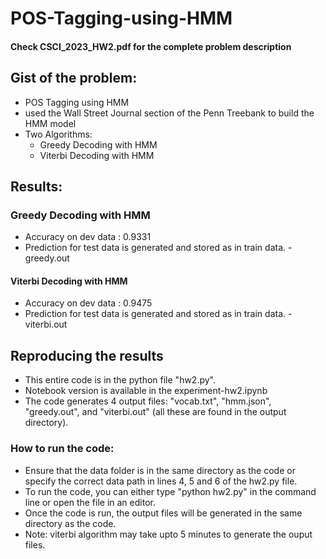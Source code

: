 # POS-Tagging-using-HMM

#### Check CSCI_2023_HW2.pdf for the complete problem description

## Gist of the problem:
- POS Tagging using HMM
- used the Wall Street Journal section of the Penn Treebank to build the HMM model
- Two Algorithms: 
    - Greedy Decoding with HMM
    - Viterbi Decoding with HMM


## Results:

### Greedy Decoding with HMM
- Accuracy on dev data : 0.9331 
- Prediction for test data is generated and stored as in train data. -greedy.out

#### Viterbi Decoding with HMM
- Accuracy on dev data : 0.9475 
- Prediction for test data is generated and stored as in train data. - viterbi.out



## Reproducing the results

- This entire code is in the python file "hw2.py".
- Notebook version is available in the experiment-hw2.ipynb 
- The code generates 4 output files: "vocab.txt", "hmm.json", "greedy.out", and "viterbi.out" (all these are found in the output    directory).

### How to run the code:
-  Ensure that the data folder is in the same directory as the code or specify the correct data path in lines 4, 5 and 6 of the hw2.py file.
-  To run the code, you can either type "python hw2.py" in the command line or open the file in an editor.
-  Once the code is run, the output files will be generated in the same directory as the code.
- Note: viterbi algorithm may take upto 5 minutes to generate the ouput files.
 